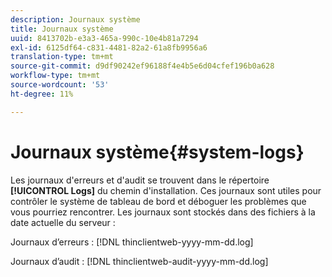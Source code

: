 ```yaml
---
description: Journaux système
title: Journaux système
uuid: 8413702b-e3a3-465a-990c-10e4b81a7294
exl-id: 6125df64-c831-4481-82a2-61a8fb9956a6
translation-type: tm+mt
source-git-commit: d9df90242ef96188f4e4b5e6d04cfef196b0a628
workflow-type: tm+mt
source-wordcount: '53'
ht-degree: 11%

---
```


# Journaux système{#system-logs}

Les journaux d&#39;erreurs et d&#39;audit se trouvent dans le répertoire **[!UICONTROL Logs]** du chemin d&#39;installation. Ces journaux sont utiles pour contrôler le système de tableau de bord et déboguer les problèmes que vous pourriez rencontrer. Les journaux sont stockés dans des fichiers à la date actuelle du serveur :

Journaux d’erreurs : [!DNL thinclientweb-yyyy-mm-dd.log]

Journaux d’audit : [!DNL thinclientweb-audit-yyyy-mm-dd.log]
